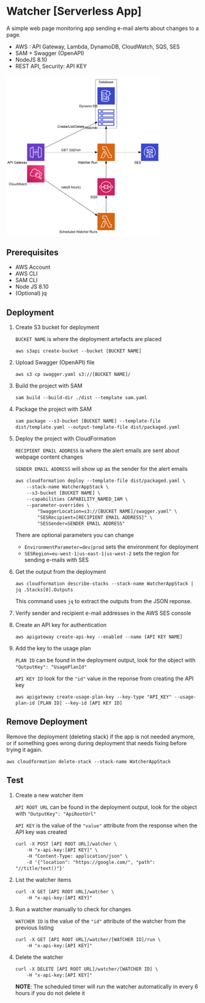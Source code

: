 # Watcher [Serverless App]

A simple web page monitoring app sending e-mail alerts about changes to a page.

* AWS : API Gateway, Lambda, DynamoDB, CloudWatch, SQS, SES
* SAM + Swagger (OpenAPI)
* NodeJS 8.10
* REST API, Security: API KEY

<img src="architecture/diagram.png" width="400px">

## Prerequisites
* AWS Account
* AWS CLI
* SAM CLI
* Node JS 8.10
* (Optional) jq

## Deployment

1. Create S3 bucket for deployment

    ```BUCKET NAME``` is where the deployment artefacts are placed

    ``` shell
    aws s3api create-bucket --bucket [BUCKET NAME]
    ```

1. Upload Swagger (OpenAPI) file

    ``` shell
    aws s3 cp swagger.yaml s3://[BUCKET NAME]/
    ```

1. Build the project with SAM

    ``` shell
    sam build --build-dir ./dist --template sam.yaml
    ```

1. Package the project with SAM

    ``` shell
    sam package --s3-bucket [BUCKET NAME] --template-file dist/template.yaml --output-template-file dist/packaged.yaml
    ```

1. Deploy the project with CloudFormation

    ```RECIPIENT EMAIL ADDRESS``` is where the alert emails are sent about webpage content changes
    
    ```SENDER EMAIL ADDRESS``` will show up as the sender for the alert emails

    ``` shell
    aws cloudformation deploy --template-file dist/packaged.yaml \
        --stack-name WatcherAppStack \
        --s3-bucket [BUCKET NAME] \
        --capabilities CAPABILITY_NAMED_IAM \
        --parameter-overrides \
            "SwaggerLocation=s3://[BUCKET NAME]/swagger.yaml" \
            "SESRecipient=[RECIPIENT EMAIL ADDRESS]" \
            "SESSender=SENDER EMAIL ADDRESS"
    ```

    There are optional parameters you can change

    * ```EnvironmentParameter=dev|prod``` sets the environment for deployment
    * ```SESRegion=eu-west-1|us-east-1|us-west-2``` sets the region for sending e-mails with SES

1. Get the output from the deployment

    ``` shell
    aws cloudformation describe-stacks --stack-name WatcherAppStack | jq .Stacks[0].Outputs
    ```

    This command uses ```jq``` to extract the outputs from the JSON reponse.

1. Verify sender and recipient e-mail addresses in the AWS SES console

1. Create an API key for authentication

    ``` shell
    aws apigateway create-api-key --enabled --name [API KEY NAME]
    ```

1. Add the key to the usage plan

    ```PLAN ID``` can be found in the deployment output, look for the object with ```"OutputKey": "UsagePlanId"```

    ```API KEY ID``` look for the ```"id"``` value in the reponse from creating the API key

    ``` shell
    aws apigateway create-usage-plan-key --key-type "API_KEY" --usage-plan-id [PLAN ID] --key-id [API KEY ID]
    ```

## Remove Deployment

Remove the deployment (deleting stack) if the app is not needed anymore, or if something goes wrong during deployment that needs fixing before trying it again.

``` shell
aws cloudformation delete-stack --stack-name WatcherAppStack
```

## Test

1. Create a new watcher item

    ```API ROOT URL``` can be found in the deployment output, look for the object with  ```"OutputKey": "ApiRootUrl"```

    ```API KEY``` is the value of the ```"value"``` attribute from the response when the API key was created

    ``` shell
    curl -X POST [API ROOT URL]/watcher \
        -H "x-api-key:[API KEY]" \
        -H "Content-Type: application/json" \
        -d '{"location": "https://google.com/", "path": "//title/text()"}'
    ```

1. List the watcher items

    ``` shell
    curl -X GET [API ROOT URL]/watcher \
        -H "x-api-key:[API KEY]"
    ```

1. Run a watcher manually to check for changes

    ```WATCHER ID``` is the value of the ```"id"``` attribute of the watcher from the previous listing

    ``` shell
    curl -X GET [API ROOT URL]/watcher/[WATCHER ID]/run \
        -H "x-api-key:[API KEY]"
    ```

1. Delete the watcher

    ``` shell
    curl -X DELETE [API ROOT URL]/watcher/[WATCHER ID] \
        -H "x-api-key:[API KEY]"
    ```

    **NOTE**: The scheduled timer will run the watcher automatically in every 6 hours if you do not delete it
